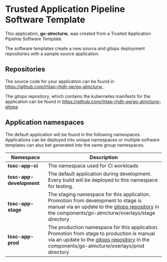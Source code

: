 # Trusted Application Pipeline Software Template

This application, **go-almcturw**, was created from a Trusted Application Pipeline Software Template.

The software templates create a new source and gitops deployment repositories with a sample source application. 

## Repositories

The source code for your application can be found in [https://github.com/rhtap-rhdh-qe/go-almcturw ](https://github.com/rhtap-rhdh-qe/go-almcturw ).
 
The gitops repository, which contains the kubernetes manifests for the application can be found in 
[https://github.com/rhtap-rhdh-qe/go-almcturw-gitops ](https://github.com/rhtap-rhdh-qe/go-almcturw-gitops ) 

## Application namespaces 

The default application will be found in the following namespaces. Applications can be deployed into unique namespaces or multiple software templates can also bet generated into the same group namespaces.  

|  Namespace   |  Description   |  
| -------- | -------- |
| **tssc-app-ci** | The namespace used for CI workloads |
| **tssc-app-development** | The default application during development. Every build will be deployed to this namespace for testing. |
| **tssc-app-stage** | The staging namespace for this application. Promotion from development to stage is manual via an update to the [gitops repository](https://github.com/rhtap-rhdh-qe/go-almcturw-gitops ) in the components/go-almcturw/overlays/stage directory |
| **tssc-app-prod** | The production namespace for this application. Promotion from stage to production is manual via an update to the [gitops repository](https://github.com/rhtap-rhdh-qe/go-almcturw-gitops ) in the components/go-almcturw/overlays/prod directory |